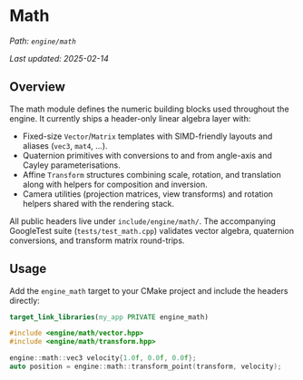 # Math

_Path: `engine/math`_

_Last updated: 2025-02-14_


## Overview

The math module defines the numeric building blocks used throughout the engine. It currently ships a header-only linear
algebra layer with:

- Fixed-size `Vector`/`Matrix` templates with SIMD-friendly layouts and aliases (`vec3`, `mat4`, ...).
- Quaternion primitives with conversions to and from angle-axis and Cayley parameterisations.
- Affine `Transform` structures combining scale, rotation, and translation along with helpers for composition and
  inversion.
- Camera utilities (projection matrices, view transforms) and rotation helpers shared with the rendering stack.

All public headers live under `include/engine/math/`. The accompanying GoogleTest suite (`tests/test_math.cpp`)
validates vector algebra, quaternion conversions, and transform matrix round-trips.

## Usage

Add the `engine_math` target to your CMake project and include the headers directly:

```cmake
target_link_libraries(my_app PRIVATE engine_math)
```

```cpp
#include <engine/math/vector.hpp>
#include <engine/math/transform.hpp>

engine::math::vec3 velocity{1.0f, 0.0f, 0.0f};
auto position = engine::math::transform_point(transform, velocity);
```
